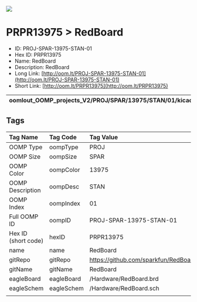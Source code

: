 


  
![][im]
# PRPR13975 > RedBoard

- ID: PROJ-SPAR-13975-STAN-01
- Hex ID: PRPR13975
- Name: RedBoard
- Description: RedBoard
- Long Link: [http://oom.lt/PROJ-SPAR-13975-STAN-01](http://oom.lt/PROJ-SPAR-13975-STAN-01)
- Short Link: [http://oom.lt/PRPR13975](http://oom.lt/PRPR13975)
  

|oomlout_OOMP_projects_V2/PROJ/SPAR/13975/STAN/01/kicadPcb3dFront.png|oomlout_OOMP_projects_V2/PROJ/SPAR/13975/STAN/01/kicadPcb3dBack.png|oomlout_OOMP_projects_V2/PROJ/SPAR/13975/STAN/01/kicadPcb3d.png||
| :---: | :---: | :---: | :---: |

## Tags
  

|Tag Name|Tag Code|Tag Value|
| :--- | :--- | :--- |
|OOMP Type|oompType|PROJ|
|OOMP Size|oompSize|SPAR|
|OOMP Color|oompColor|13975|
|OOMP Description|oompDesc|STAN|
|OOMP Index|oompIndex|01|
|Full OOMP ID|oompID|PROJ-SPAR-13975-STAN-01|
|Hex ID (short code)|hexID|PRPR13975|
|name|name|RedBoard|
|gitRepo|gitRepo|https://github.com/sparkfun/RedBoard|
|gitName|gitName|RedBoard|
|eagleBoard|eagleBoard|/Hardware/RedBoard.brd|
|eagleSchem|eagleSchem|/Hardware/RedBoard.sch|
||||



[im]: PROJ/SPAR/13975/STAN/01/kicadPcb3d_450.png
